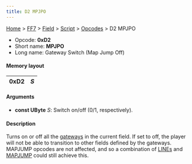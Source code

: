 ```yaml
---
title: D2 MPJPO
---
```


[Home](/Main%20Page.md) > [FF7](/FF7.md) > [Field](/FF7/Field.md) > [Script](/FF7/Field/Script.md) > [Opcodes](/FF7/Field/Script/Opcodes.md) > D2 MPJPO

-   Opcode: **0xD2**
-   Short name: **MPJPO**
-   Long name: Gateway Switch (Map Jump Off)

#### Memory layout

| 0xD2 | *S* |
|------|-----|

#### Arguments

-   **const UByte** *S*: Switch on/off (0/1, respectively).

#### Description

Turns on or off all the [gateways][] in the current field. If set to
off, the player will not be able to transition to other fields defined
by the gateways. MAPJUMP opcodes are not affected, and so a combination
of [LINEs][] and [MAPJUMP][] could still achieve this.

  [gateways]: /FF7/Field/3D%20Related.md "wikilink"
  [LINEs]: /FF7/Field/Script/Opcodes/D0%20LINE.md "wikilink"
  [MAPJUMP]: /FF7/Field/Script/Opcodes/60%20MAPJUMP.md "wikilink"
